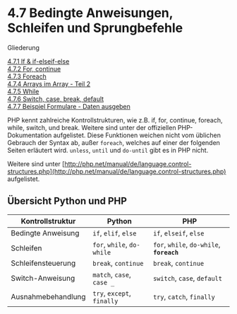 # 4.7 Bedingte Anweisungen, Schleifen und Sprungbefehle

Gliederung

[4.7.1 If & if-elseif-else](4.7.1Ifelse.md)<br>
[4.7.2 For, continue](4.7.2Forcontinue.md)<br>
[4.7.3 Foreach](4.7.3Foreach.md)<br>
[4.7.4 Arrays im Array - Teil 2](4.7.4ArraysimArrayTeil2.md)<br>
[4.7.5 While](4.7.5While.md)<br>
[4.7.6 Switch, case, break, default](4.7.6Switchcasebreakdefault.md)<br>
[4.7.7 Beispiel Formulare - Daten ausgeben](4.7.7BeispielFormulareDatenausgeben.md)<br>



PHP kennt zahlreiche Kontrollstrukturen, wie z.B. if, for, continue, foreach, while, switch, und break. Weitere sind unter der offiziellen PHP-Dokumentation aufgelistet. Diese Funktionen weichen nicht vom üblichen Gebrauch der Syntax ab, außer `foreach`, welches auf einer der folgenden Seiten erläutert wird. `unless`, `until` und `do-until` gibt es in PHP nicht.

Weitere sind unter [http://php.net/manual/de/language.control-structures.php](http://php.net/manual/de/language.control-structures.php) aufgelistet.


## Übersicht Python und PHP

| Kontrollstruktur    | Python                                 | PHP                              |
|---------------------|----------------------------------------|----------------------------------|
| Bedingte Anweisung  | `if`, `elif`, `else`                   | `if`, `elseif`, `else`                 |
| Schleifen           | `for`, `while`, `do-while`             | `for`, `while`, `do-while`, **`foreach`**  |
| Schleifensteuerung  | `break`, `continue`                    | `break`, `continue`                  |
| Switch-Anweisung    | `match`, `case`, `case _`              | `switch`, `case`, `default`            |
| Ausnahmebehandlung  | `try`, `except`, `finally`             | `try`, `catch`, `finally`              |